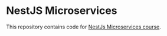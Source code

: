 # NestJS Microservices

This repository contains code for [NestJs Microservices course](https://learn.nestjs.com/p/microservices).
